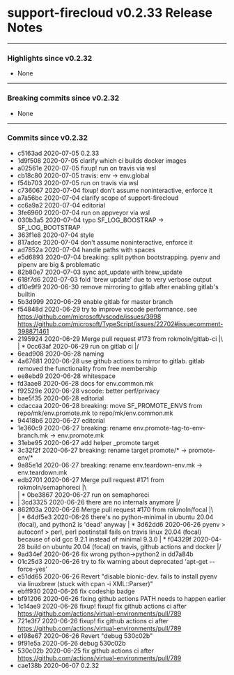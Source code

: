 # support-firecloud v0.2.33 Release Notes

---

### Highlights since v0.2.32

* None

---

### Breaking commits since v0.2.32

* None

---

### Commits since v0.2.32

* c5163ad 2020-07-05 0.2.33
* 1d9f508 2020-07-05 clarify which ci builds docker images
* a02561e 2020-07-05 fixup! run on travis via wsl
* cb18c80 2020-07-05 travis: env -> env.global
* f54b703 2020-07-05 run on travis via wsl
* c736067 2020-07-04 fixup! don't assume noninteractive, enforce it
* a7a56bc 2020-07-04 clarify scope of support-firecloud
* cc6a9a2 2020-07-04 editorial
* 3fe6960 2020-07-04 run on appveyor via wsl
* 030b3a5 2020-07-04 typo SF_LOG_BOOSTRAP -> SF_LOG_BOOTSTRAP
* 363f1e8 2020-07-04 style
* 817adce 2020-07-04 don't assume noninteractive, enforce it
* ad7852a 2020-07-04 handle paths with spaces
* e5d6893 2020-07-04 breaking: split python bootstrapping. pyenv and pipenv are big & problematic
* 82b80e7 2020-07-03 sync apt_update with brew_update
* 618f7d6 2020-07-03 fold 'brew update' due to very verbose output
* d10e9f9 2020-06-30 remove mirroring to gitlab after enabling gitlab's builtin
* 5b3d999 2020-06-29 enable gitlab for master branch
* f54848d 2020-06-29 try to improve vscode performance. see https://github.com/microsoft/vscode/issues/3998 https://github.com/microsoft/TypeScript/issues/22702#issuecomment-398871461
*   2195924 2020-06-29 Merge pull request #173 from rokmoln/gitlab-ci
|\  
| * 0cc63af 2020-06-29 run on gitlab ci
|/  
* 6ead908 2020-06-28 naming
* 4a67681 2020-06-28 use github actions to mirror to gitlab. gitlab removed the functionality from free membership
* ee8ebd9 2020-06-28 whitespace
* fd3aae8 2020-06-28 docs for env.common.mk
* f92529e 2020-06-28 vscode: better perf/privacy
* bae5f35 2020-06-28 editorial
* cdaccaa 2020-06-28 breaking: move SF_PROMOTE_ENVS from repo/mk/env.promote.mk to repo/mk/env.common.mk
* 94418b6 2020-06-27 editorial
* 1e360c9 2020-06-27 breaking: rename env.promote-tag-to-env-branch.mk -> env.promote.mk
* 31ebe95 2020-06-27 add helper _promote target
* 3c32f2f 2020-06-27 breaking: rename target promote/* -> promote-env/*
* 9a85e1d 2020-06-27 breaking: rename env.teardown-env.mk -> env.teardown.mk
*   edb2701 2020-06-27 Merge pull request #171 from rokmoln/semaphoreci
|\  
| * 0be3867 2020-06-27 run on semaphoreci
* | 3cd3325 2020-06-26 there are no internals anymore
|/  
*   862f03a 2020-06-26 Merge pull request #170 from rokmoln/focal
|\  
| * 64df5e3 2020-06-26 there's no python-minimal in ubuntu 20.04 (focal), and python2 is 'dead' anyway
| * 3d62dd6 2020-06-26 pyenv > autoconf > perl, perl postinstall fails on travis linux 20.04 (focal) because of old gcc 9.2.1 instead of minimal 9.3.0
| * f04329f 2020-04-28 build on ubuntu 20.04 (focal) on travis, github actions and docker
|/  
* 9ad34ef 2020-06-26 fix wrong python->python2 in dd7a84b
* 01c25d3 2020-06-26 try to fix warning about deprecated 'apt-get --force-yes'
* e51dd65 2020-06-26 Revert "disable bionic-dev. fails to install pyenv via linuxbrew (stuck with cpan -i XML::Parser)"
* ebff930 2020-06-26 fix codeship badge
* bf91206 2020-06-26 fixing github actions PATH needs to happen earlier
* 1c14ae9 2020-06-26 fixup! fixup! fix github actions ci after https://github.com/actions/virtual-environments/pull/789
* 721e3f7 2020-06-26 fixup! fix github actions ci after https://github.com/actions/virtual-environments/pull/789
* e198e67 2020-06-26 Revert "debug 530c02b"
* 9f91e5a 2020-06-26 debug 530c02b
* 530c02b 2020-06-25 fix github actions ci after https://github.com/actions/virtual-environments/pull/789
* cae138b 2020-06-07 0.2.32
